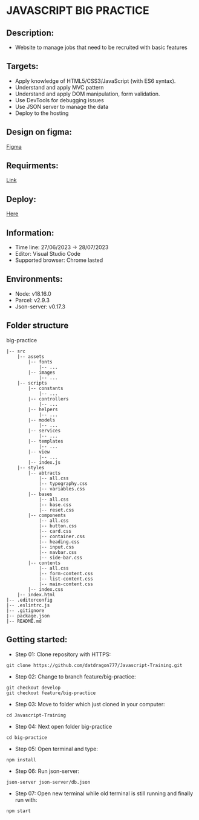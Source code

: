 # JAVASCRIPT BIG PRACTICE #

## Description: ##
- Website to manage jobs that need to be recruited with basic features

## Targets: ##
- Apply knowledge of HTML5/CSS3/JavaScript (with ES6 syntax).
- Understand and apply MVC pattern
- Understand and apply DOM manipulation, form validation.
- Use DevTools for debugging issues
- Use JSON server to manage the data
- Deploy to the hosting

## Design on figma: ##
[Figma](https://www.figma.com/file/956iRedkZ2dyc8zaC5UyzJ/Free-HR-Management-Dashboard-UI-Kit-(Community)?node-id=0%3A1&mode=dev)

## Requirments: ##
[Link](https://docs.google.com/document/d/1LQBzvdZADZi4jeqBcISl957o7EWoNlI1t7eGpapZQMc/edit?usp=sharing)

## Deploy: ##
[Here](https://javascript-training-ifwuwa7mo-datdragon777.vercel.app/)

## Information: ##
- Time line: 27/06/2023 -> 28/07/2023
- Editor: Visual Studio Code
- Supported browser: Chrome lasted

## Environments: ##
- Node: v18.16.0
- Parcel: v2.9.3
- Json-server: v0.17.3

## Folder structure ##
big-practice
~~~
|-- src
    |-- assets
        |-- fonts
            |-- ...
        |-- images
            |-- ...
    |-- scripts
        |-- constants
            |-- ...
        |-- controllers
            |-- ...
        |-- helpers
            |-- ...
        |-- models
            |-- ...
        |-- services
            |-- ...
        |-- templates
            |-- ...
        |-- view
            |-- ...
        |-- index.js
    |-- styles
        |-- abtracts
            |-- all.css
            |-- typography.css
            |-- variables.css
        |-- bases
            |-- all.css
            |-- base.css
            |-- reset.css
        |-- components
            |-- all.css
            |-- button.css
            |-- card.css
            |-- container.css
            |-- heading.css
            |-- input.css
            |-- navbar.css
            |-- side-bar.css
        |-- contents
            |-- all.css
            |-- form-content.css
            |-- list-content.css
            |-- main-content.css
        |-- index.css
    |-- index.html
|-- .editorconfig
|-- .eslintrc.js
|-- .gitignore
|-- package.json
|-- README.md
~~~


## Getting started:
- Step 01: Clone repository with HTTPS:
~~~
git clone https://github.com/datdragon777/Javascript-Training.git
~~~
- Step 02: Change to branch feature/big-practice:
~~~
git checkout develop
git checkout feature/big-practice
~~~
- Step 03: Move to folder which just cloned in your computer:
~~~
cd Javascript-Training
~~~
- Step 04: Next open folder big-practice
~~~
cd big-practice
~~~
- Step 05: Open terminal and type:
~~~
npm install
~~~
- Step 06: Run json-server:
~~~
json-server json-server/db.json
~~~
- Step 07: Open new terminal while old terminal is still running and finally run with:
~~~
npm start
~~~
